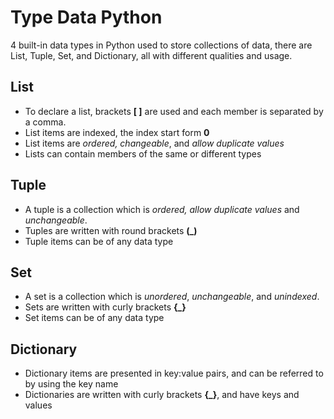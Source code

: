 # Type Data Python
4 built-in data types in Python used to store collections of data, there are List, Tuple, Set, and Dictionary, all with different qualities and usage.

## **List**
- To declare a list, brackets **[ ]** are used and each member is separated by a comma.
- List items are indexed, the index start form **0**
- List items are *ordered, changeable*, and *allow duplicate values*
- Lists can contain members of the same or different types

## **Tuple**
- A tuple is a collection which is *ordered, allow duplicate values* and *unchangeable*.
- Tuples are written with round brackets **(_)**
- Tuple items can be of any data type

## **Set**
- A set is a collection which is *unordered*, *unchangeable*, and *unindexed*.
- Sets are written with curly brackets **{_}**
- Set items can be of any data type

## **Dictionary**
- Dictionary items are presented in key:value pairs, and can be referred to by using the key name
- Dictionaries are written with curly brackets **{_}**, and have keys and values
